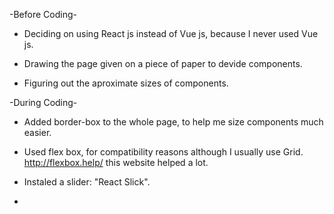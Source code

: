 -Before Coding-

* Deciding on using React js instead of Vue js, because I never used Vue js.

* Drawing the page given on a piece of paper to devide components.

* Figuring out the aproximate sizes of components.


-During Coding-

* Added border-box to the whole page, to help me size components much easier.

* Used flex box, for compatibility reasons although I usually use Grid. http://flexbox.help/ this website   helped a lot.

* Instaled a slider: "React Slick".

* 

